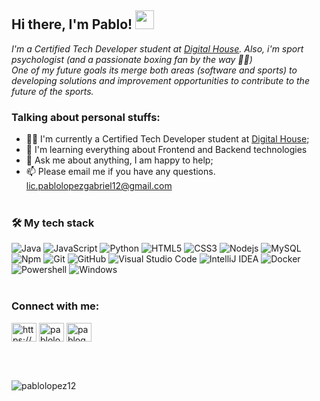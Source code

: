 ## Hi there, I'm Pablo! <img src="https://raw.githubusercontent.com/iampavangandhi/iampavangandhi/master/gifs/Hi.gif" width="30px"></h2>
 <em>I'm a Certified Tech Developer student at <a href=https://www.digitalhouse.com/ar/productos/programacion/certified-tech-developer>Digital House</a>. Also, i'm sport psychologist (and a passionate boxing fan by the way 🥊😅)<br>
 One of my future goals its merge both areas (software and sports) to developing solutions and improvement opportunities to contribute to the future of the sports.</em><br>
 
### Talking about personal stuffs:

- 👨‍💻 I'm currently a Certified Tech Developer student at <a href=https://www.digitalhouse.com/ar/productos/programacion/certified-tech-developer>Digital House</a>;
- 🌱 I'm learning everything about Frontend and Backend technologies 
- 💬 Ask me about anything, I am happy to help;
- 📫 Please email me if you have any questions. lic.pablolopezgabriel12@gmail.com<br><br>

### 🛠 My tech stack

![Java](http://img.shields.io/badge/-Java-5B4638?style=flat-square&logo=java&logoColor=ffffff)
![JavaScript](https://img.shields.io/badge/JavaScript-F7DF1E?style=flat-square&logo=JavaScript&logoColor=white)
![Python](https://img.shields.io/badge/Python-3776AB?style=flat-square&logo=Python&logoColor=white)
![HTML5](https://img.shields.io/badge/-HTML5-%23E44D27?style=flat-square&logo=html5&logoColor=ffffff)
![CSS3](https://img.shields.io/badge/-CSS3-%231572B6?style=flat-square&logo=css3)
![Nodejs](https://img.shields.io/badge/-Nodejs-339933?style=flat-square&logo=Node.js&logoColor=ffffff)
![MySQL](https://img.shields.io/badge/-MySQL-333333?style=flat&logo=mysql)
![Npm](https://img.shields.io/badge/-npm-CB3837?style=flat-square&logo=npm)
![Git](https://img.shields.io/badge/Git-F05032?style=flat-square&logo=Git&logoColor=white)
![GitHub](https://img.shields.io/badge/-GitHub-181717?style=flat-square&logo=github)
![Visual Studio Code](https://img.shields.io/badge/Visual_Studio_Code-007ACC?style=flat-square&logo=Visual-Studio-Code&logoColor=white)
![IntelliJ IDEA](http://img.shields.io/badge/-IntelliJ%20IDEA-000000?style=flat-square&logo=intellij-idea&logoColor=ffffff)
![Docker](https://img.shields.io/badge/-Docker-black?style=flat-square&logo=docker)
![Powershell](http://img.shields.io/badge/-Powershell-5391FE?style=flat-square&logo=powershell&logoColor=ffffff)
![Windows](http://img.shields.io/badge/-Windows-0078D6?style=flat-square&logo=windows&logoColor=ffffff)<br><br>


<h3 align="left">Connect with me:</h3>
<p align="left">
<a href="https://linkedin.com/in/https://www.linkedin.com/in/pg-lopez/" target="blank"><img align="center" src="https://raw.githubusercontent.com/rahuldkjain/github-profile-readme-generator/master/src/images/icons/Social/linked-in-alt.svg" alt="https://www.linkedin.com/in/pg-lopez/" height="30" width="40" /></a>
<a href="https://twitter.com/pablolopez12_" target="blank"><img align="center" src="https://raw.githubusercontent.com/rahuldkjain/github-profile-readme-generator/master/src/images/icons/Social/twitter.svg" alt="pablolopez12_" height="30" width="40" /></a>
<a href="https://instagram.com/pablogabriel12" target="blank"><img align="center" src="https://raw.githubusercontent.com/rahuldkjain/github-profile-readme-generator/master/src/images/icons/Social/instagram.svg" alt="pablogabriel12" height="30" width="40" /></a>
</p><br><br>
</p><p align="left"> <img src="https://komarev.com/ghpvc/?username=pablolopez12&label=Profile%20views&color=0e75b6&style=flat" alt="pablolopez12" /> </p


